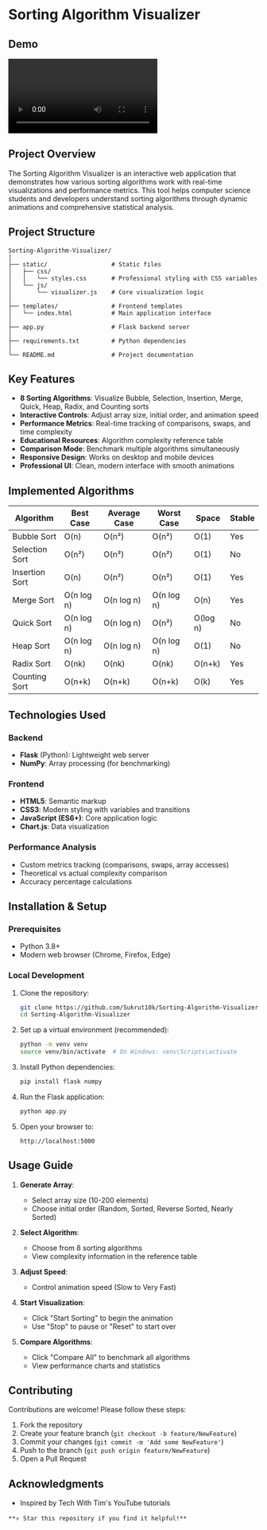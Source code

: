 # Sorting Algorithm Visualizer

## Demo
![Demo Video](./assets/demo.mp4)

## Project Overview

The Sorting Algorithm Visualizer is an interactive web application that demonstrates how various sorting algorithms work with real-time visualizations and performance metrics. This tool helps computer science students and developers understand sorting algorithms through dynamic animations and comprehensive statistical analysis.

## Project Structure

```
Sorting-Algorithm-Visualizer/
│
├── static/                  # Static files
│   ├── css/
│   │   └── styles.css       # Professional styling with CSS variables
│   └── js/
│       └── visualizer.js    # Core visualization logic
│
├── templates/               # Frontend templates
│   └── index.html           # Main application interface
│
├── app.py                   # Flask backend server
│
├── requirements.txt         # Python dependencies
│
└── README.md                # Project documentation
```

## Key Features

- **8 Sorting Algorithms**: Visualize Bubble, Selection, Insertion, Merge, Quick, Heap, Radix, and Counting sorts
- **Interactive Controls**: Adjust array size, initial order, and animation speed
- **Performance Metrics**: Real-time tracking of comparisons, swaps, and time complexity
- **Educational Resources**: Algorithm complexity reference table
- **Comparison Mode**: Benchmark multiple algorithms simultaneously
- **Responsive Design**: Works on desktop and mobile devices
- **Professional UI**: Clean, modern interface with smooth animations

## Implemented Algorithms

| Algorithm       | Best Case  | Average Case | Worst Case | Space  | Stable |
|----------------|-----------|--------------|------------|--------|--------|
| Bubble Sort    | O(n)      | O(n²)        | O(n²)      | O(1)   | Yes    |
| Selection Sort | O(n²)     | O(n²)        | O(n²)      | O(1)   | No     |
| Insertion Sort | O(n)      | O(n²)        | O(n²)      | O(1)   | Yes    |
| Merge Sort     | O(n log n)| O(n log n)   | O(n log n) | O(n)   | Yes    |
| Quick Sort     | O(n log n)| O(n log n)   | O(n²)      | O(log n)| No   |
| Heap Sort      | O(n log n)| O(n log n)   | O(n log n) | O(1)   | No     |
| Radix Sort     | O(nk)     | O(nk)        | O(nk)      | O(n+k) | Yes    |
| Counting Sort  | O(n+k)    | O(n+k)       | O(n+k)     | O(k)   | Yes    |

## Technologies Used

### Backend
- **Flask** (Python): Lightweight web server
- **NumPy**: Array processing (for benchmarking)

### Frontend
- **HTML5**: Semantic markup
- **CSS3**: Modern styling with variables and transitions
- **JavaScript (ES6+)**: Core application logic
- **Chart.js**: Data visualization

### Performance Analysis
- Custom metrics tracking (comparisons, swaps, array accesses)
- Theoretical vs actual complexity comparison
- Accuracy percentage calculations

## Installation & Setup

### Prerequisites
- Python 3.8+
- Modern web browser (Chrome, Firefox, Edge)

### Local Development

1. Clone the repository:
   ```bash
   git clone https://github.com/Sukrut10k/Sorting-Algorithm-Visualizer.git
   cd Sorting-Algorithm-Visualizer
   ```

2. Set up a virtual environment (recommended):
   ```bash
   python -m venv venv
   source venv/bin/activate  # On Windows: venv\Scripts\activate
   ```

3. Install Python dependencies:
   ```bash
   pip install flask numpy
   ```

4. Run the Flask application:
   ```bash
   python app.py
   ```

5. Open your browser to:
   ```
   http://localhost:5000
   ```
## Usage Guide

1. **Generate Array**:
   - Select array size (10-200 elements)
   - Choose initial order (Random, Sorted, Reverse Sorted, Nearly Sorted)

2. **Select Algorithm**:
   - Choose from 8 sorting algorithms
   - View complexity information in the reference table

3. **Adjust Speed**:
   - Control animation speed (Slow to Very Fast)

4. **Start Visualization**:
   - Click "Start Sorting" to begin the animation
   - Use "Stop" to pause or "Reset" to start over

5. **Compare Algorithms**:
   - Click "Compare All" to benchmark all algorithms
   - View performance charts and statistics

## Contributing

Contributions are welcome! Please follow these steps:

1. Fork the repository
2. Create your feature branch (`git checkout -b feature/NewFeature`)
3. Commit your changes (`git commit -m 'Add some NewFeature'`)
4. Push to the branch (`git push origin feature/NewFeature`)
5. Open a Pull Request

## Acknowledgments

- Inspired by Tech With Tim's YouTube tutorials
```
**⭐ Star this repository if you find it helpful!**
